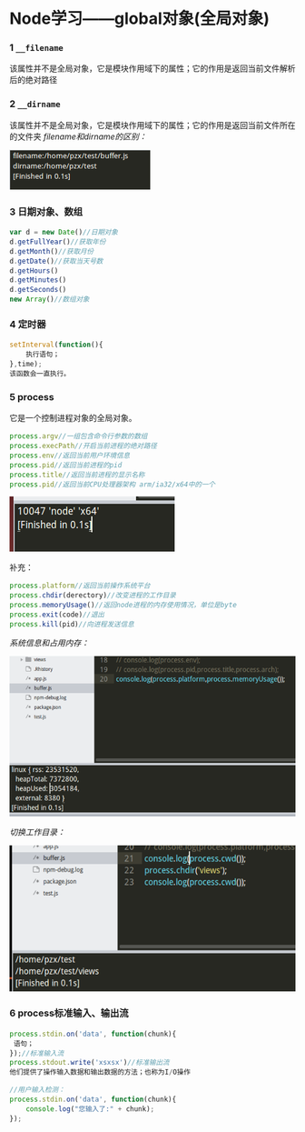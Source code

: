# Node学习——global对象(全局对象)
### 1 `__filename`
该属性并不是全局对象，它是模块作用域下的属性；它的作用是返回当前文件解析后的绝对路径

### 2 `__dirname`
该属性并不是全局对象，它是模块作用域下的属性；它的作用是返回当前文件所在的文件夹
*filename和dirname的区别：*

![](img/001.png)

### 3 日期对象、数组
```JavaScript
var d = new Date()//日期对象
d.getFullYear()//获取年份
d.getMonth()//获取月份
d.getDate()//获取当天号数
d.getHours()
d.getMinutes()
d.getSeconds()
new Array()//数组对象
```

### 4 定时器
```JavaScript
setInterval(function(){
	执行语句；
},time);
该函数会一直执行。
```

### 5 process
它是一个控制进程对象的全局对象。
```JavaScript
process.argv//一组包含命令行参数的数组
process.execPath//开启当前进程的绝对路径
process.env//返回当前用户环境信息
process.pid//返回当前进程的pid
process.title//返回当前进程的显示名称
process.pid//返回当前CPU处理器架构 arm/ia32/x64中的一个
```
![](img/002.png)

补充：
```JavaScript
process.platform//返回当前操作系统平台
process.chdir(derectory)//改变进程的工作目录
process.memoryUsage()//返回node进程的内存使用情况，单位是byte
process.exit(code)//退出
process.kill(pid)//向进程发送信息
```
*系统信息和占用内存：*

![](img/003.png)

*切换工作目录：*

![](img/004.png)

### 6 process标准输入、输出流
```javascript
process.stdin.on('data', function(chunk){
 语句；
});//标准输入流
process.stdout.write('xsxsx')//标准输出流
他们提供了操作输入数据和输出数据的方法；也称为I/O操作
```
```JavaScript
//用户输入检测：
process.stdin.on('data', function(chunk){
    console.log("您输入了:" + chunk);
});
```

